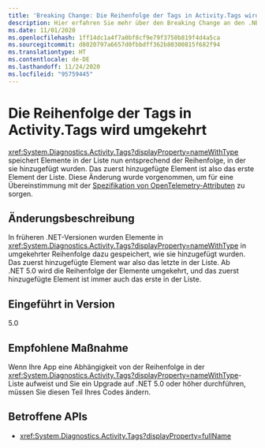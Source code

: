 ```yaml
---
title: 'Breaking Change: Die Reihenfolge der Tags in Activity.Tags wird umgekehrt'
description: Hier erfahren Sie mehr über den Breaking Change an den .NET-Kernbibliotheken in .NET 5.0, durch den Activity.Tags Elemente jetzt in der Reihenfolge, in der sie hinzugefügt werden, in der Liste speichert.
ms.date: 11/01/2020
ms.openlocfilehash: 1ff14dc1a4f7a0bf8cf9e79f3750b819f4d4a5ca
ms.sourcegitcommit: d8020797a6657d0fbbdff362b80300815f682f94
ms.translationtype: HT
ms.contentlocale: de-DE
ms.lasthandoff: 11/24/2020
ms.locfileid: "95759445"
---
```

# <a name="order-of-tags-in-activitytags-is-reversed"></a>Die Reihenfolge der Tags in Activity.Tags wird umgekehrt

<xref:System.Diagnostics.Activity.Tags?displayProperty=nameWithType> speichert Elemente in der Liste nun entsprechend der Reihenfolge, in der sie hinzugefügt wurden. Das zuerst hinzugefügte Element ist also das erste Element der Liste. Diese Änderung wurde vorgenommen, um für eine Übereinstimmung mit der [Spezifikation von OpenTelemetry-Attributen](https://github.com/open-telemetry/opentelemetry-specification/blob/master/specification/common/common.md#attributes) zu sorgen.

## <a name="change-description"></a>Änderungsbeschreibung

In früheren .NET-Versionen wurden Elemente in <xref:System.Diagnostics.Activity.Tags?displayProperty=nameWithType> in umgekehrter Reihenfolge dazu gespeichert, wie sie hinzugefügt wurden. Das zuerst hinzugefügte Element war also das letzte in der Liste. Ab .NET 5.0 wird die Reihenfolge der Elemente umgekehrt, und das zuerst hinzugefügte Element ist immer auch das erste in der Liste.

## <a name="version-introduced"></a>Eingeführt in Version

5.0

## <a name="recommended-action"></a>Empfohlene Maßnahme

Wenn Ihre App eine Abhängigkeit von der Reihenfolge in der <xref:System.Diagnostics.Activity.Tags?displayProperty=nameWithType>-Liste aufweist und Sie ein Upgrade auf .NET 5.0 oder höher durchführen, müssen Sie diesen Teil Ihres Codes ändern.

## <a name="affected-apis"></a>Betroffene APIs

- <xref:System.Diagnostics.Activity.Tags?displayProperty=fullName>

<!--

#### Category

Core .NET libraries

### Affected APIs

- `P:System.Diagnostics.Activity.Tags`

-->
